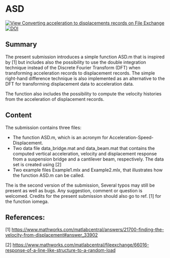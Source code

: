 # ASD

[![View Converting acceleration to displacements records  on File Exchange](https://www.mathworks.com/matlabcentral/images/matlab-file-exchange.svg)](https://se.mathworks.com/matlabcentral/fileexchange/74272-converting-acceleration-to-displacements-records)
[![DOI](https://zenodo.org/badge/263953927.svg)](https://zenodo.org/badge/latestdoi/263953927)

## Summary

The present submission introduces a simple function ASD.m that is inspired by [1] but includes also the possibility to use the double integration technique instead of the Discrete Fourier Transform (DFT) when transforming acceleration records to displacement records. The simple right-hand difference technique is also implemented as an alternative to the DFT for transforming displacement data to acceleration data.

The function also includes the possibility to compute the velocity histories from the acceleration of displacement records.

## Content

The submission contains three files:
- The function ASD.m, which is an acronym for Acceleration-Speed-Displacement.
- Two data file data_bridge.mat and data_beam.mat that contains the computed vertical acceleration, velocity and displacement response from a suspension bridge and a cantilever beam, respectively. The data set is created using [2]
- Two example files Example1.mlx and Example2.mlx, that illustrates how the function ASD.m can be called.

The is the second version of the submission, Several typos may still be present as well as bugs. Any suggestion, comment or question is welcomed. Credits for the present submission should also go to ref. [1] for the function iomega.

## References:

[1] https://www.mathworks.com/matlabcentral/answers/21700-finding-the-velocity-from-displacement#answer_33902

[2] https://www.mathworks.com/matlabcentral/fileexchange/66016-response-of-a-line-like-structure-to-a-random-load

